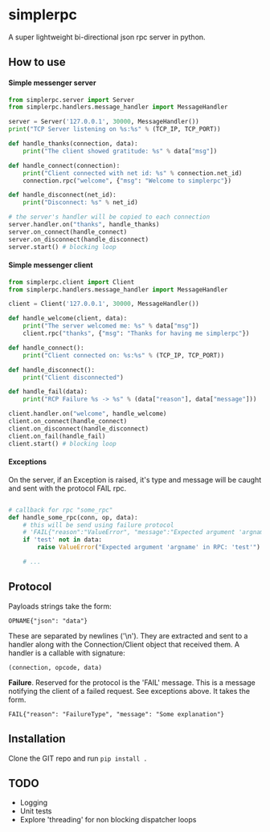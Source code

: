 # simplerpc
A super lightweight bi-directional json rpc server in python.

## How to use

#### Simple messenger server 
```py
from simplerpc.server import Server
from simplerpc.handlers.message_handler import MessageHandler

server = Server('127.0.0.1', 30000, MessageHandler())
print("TCP Server listening on %s:%s" % (TCP_IP, TCP_PORT))

def handle_thanks(connection, data):
    print("The client showed gratitude: %s" % data["msg"])

def handle_connect(connection):
    print("Client connected with net id: %s" % connection.net_id)
    connection.rpc("welcome", {"msg": "Welcome to simplerpc"})

def handle_disconnect(net_id):
    print("Disconnect: %s" % net_id)

# the server's handler will be copied to each connection
server.handler.on("thanks", handle_thanks)
server.on_connect(handle_connect)
server.on_disconnect(handle_disconnect)
server.start() # blocking loop

```

#### Simple messenger client
```py
from simplerpc.client import Client
from simplerpc.handlers.message_handler import MessageHandler

client = Client('127.0.0.1', 30000, MessageHandler())

def handle_welcome(client, data): 
    print("The server welcomed me: %s" % data["msg"])
    client.rpc("thanks", {"msg": "Thanks for having me simplerpc"})

def handle_connect():
    print("Client connected on: %s:%s" % (TCP_IP, TCP_PORT))

def handle_disconnect():
    print("Client disconnected")

def handle_fail(data):
    print("RCP Failure %s -> %s" % (data["reason"], data["message"]))

client.handler.on("welcome", handle_welcome)
client.on_connect(handle_connect)
client.on_disconnect(handle_disconnect)
client.on_fail(handle_fail)
client.start() # blocking loop

```

#### Exceptions

On the server, if an Exception is raised, it's type and message will be caught and sent with the protocol FAIL rpc. 

```py

# callback for rpc "some_rpc"
def handle_some_rpc(conn, op, data):
    # this will be send using failure protocol
    # 'FAIL{"reason":"ValueError", "message":"Expected argument 'argname' in RPC: 'test'"}'
    if 'test' not in data:
        raise ValueError("Expected argument 'argname' in RPC: 'test'")

    # ...
```

## Protocol

Payloads strings take the form:

`OPNAME{"json": "data"}`

These are separated by newlines ('\n'). They are extracted and sent to a handler along with the Connection/Client object that received them. A handler is a callable with signature:

`(connection, opcode, data)`

**Failure**. Reserved for the protocol is the 'FAIL' message. This is a message notifying the client of a failed request. See exceptions above. It takes the form.

`FAIL{"reason": "FailureType", "message": "Some explanation"}`

## Installation

Clone the GIT repo and run `pip install .`

## TODO

- Logging
- Unit tests
- Explore 'threading' for non blocking dispatcher loops
